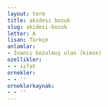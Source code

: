 ```yaml
---
layout: term
title: akidesi bozuk
slug: akidesi-bozuk
letter: A
lisan: Türkçe
anlamlar:
- İnancı bozulmuş olan (kimse)
ozellikler:
- - sıfat
ornekler:
- - ''
orneklerkaynak:
- - ''
---
```

